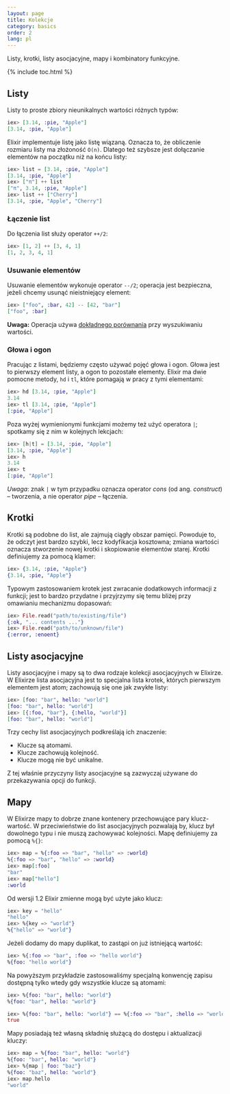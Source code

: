 ```yaml
---
layout: page
title: Kolekcje
category: basics
order: 2
lang: pl
---
```


Listy, krotki, listy asocjacyjne, mapy i kombinatory funkcyjne.

{% include toc.html %}

## Listy

Listy to proste zbiory nieunikalnych wartości różnych typów:

```elixir
iex> [3.14, :pie, "Apple"]
[3.14, :pie, "Apple"]
```

Elixir implementuje listę jako listę wiązaną.  Oznacza to, że obliczenie rozmiaru listy ma złożoność `O(n)`.  Dlatego też szybsze jest dołączanie elementów na początku niż na końcu listy:

```elixir
iex> list = [3.14, :pie, "Apple"]
[3.14, :pie, "Apple"]
iex> ["π"] ++ list
["π", 3.14, :pie, "Apple"]
iex> list ++ ["Cherry"]
[3.14, :pie, "Apple", "Cherry"]
```


### Łączenie list

Do łączenia list służy operator `++/2`:

```elixir
iex> [1, 2] ++ [3, 4, 1]
[1, 2, 3, 4, 1]
```

### Usuwanie elementów

Usuwanie elementów wykonuje operator `--/2`; operacja jest bezpieczna, jeżeli chcemy usunąć nieistniejący element:

```elixir
iex> ["foo", :bar, 42] -- [42, "bar"]
["foo", :bar]
```

**Uwaga:** Operacja używa [dokładnego porównania](../basics/#comparison) przy wyszukiwaniu wartości.

### Głowa i ogon

Pracując z listami, będziemy często używać pojęć głowa i ogon.  Głowa jest to pierwszy element listy, a ogon to pozostałe elementy.  Elixir ma dwie pomocne metody, `hd` i `tl`, które pomagają w pracy z tymi elementami:

```elixir
iex> hd [3.14, :pie, "Apple"]
3.14
iex> tl [3.14, :pie, "Apple"]
[:pie, "Apple"]
```

Poza wyżej wymienionymi funkcjami możemy też użyć operatora `|`; spotkamy się z nim w kolejnych lekcjach:

```elixir
iex> [h|t] = [3.14, :pie, "Apple"]
[3.14, :pie, "Apple"]
iex> h
3.14
iex> t
[:pie, "Apple"]
```

_Uwaga_: znak `|` w tym przypadku oznacza operator _cons_ (od ang. _construct_) – tworzenia, a nie operator _pipe_ – łączenia.  

## Krotki

Krotki są podobne do list, ale zajmują ciągły obszar pamięci.  Powoduje to, że odczyt jest bardzo szybki, lecz kodyfikacja kosztowna; zmiana wartości oznacza stworzenie nowej krotki i skopiowanie elementów starej.  Krotki definiujemy za pomocą klamer:

```elixir
iex> {3.14, :pie, "Apple"}
{3.14, :pie, "Apple"}
```

Typowym zastosowaniem krotek jest zwracanie dodatkowych informacji z funkcji; jest to bardzo przydatne i przyjrzymy się temu bliżej przy omawianiu mechanizmu dopasowań:

```elixir
iex> File.read("path/to/existing/file")
{:ok, "... contents ..."}
iex> File.read("path/to/unknown/file")
{:error, :enoent}
```

## Listy asocjacyjne

Listy asocjacyjne i mapy są to dwa rodzaje kolekcji asocjacyjnych w Elixirze.  W Elixirze lista asocjacyjna jest to specjalna lista krotek, których pierwszym elementem jest atom; zachowują się one jak zwykłe listy:

```elixir
iex> [foo: "bar", hello: "world"]
[foo: "bar", hello: "world"]
iex> [{:foo, "bar"}, {:hello, "world"}]
[foo: "bar", hello: "world"]
```

Trzy cechy list asocjacyjnych podkreślają ich znaczenie: 

+ Klucze są atomami.
+ Klucze zachowują kolejność.
+ Klucze mogą nie być unikalne.

Z tej właśnie przyczyny listy asocjacyjne są zazwyczaj używane do przekazywania opcji do funkcji.

## Mapy

W Elixirze mapy to dobrze znane kontenery przechowujące pary klucz-wartość. W przeciwieństwie do list asocjacyjnych pozwalają by, klucz był dowolnego typu i nie muszą zachowywać kolejności.  Mapę definiujemy za pomocą `%{}`:

```elixir
iex> map = %{:foo => "bar", "hello" => :world}
%{:foo => "bar", "hello" => :world}
iex> map[:foo]
"bar"
iex> map["hello"]
:world
```

Od wersji 1.2 Elixir zmienne mogą być użyte jako klucz:

```elixir
iex> key = "hello"
"hello"
iex> %{key => "world"}
%{"hello" => "world"}
```

Jeżeli dodamy do mapy duplikat, to zastąpi on już istniejącą wartość:

```elixir
iex> %{:foo => "bar", :foo => "hello world"}
%{foo: "hello world"}
```

Na powyższym przykładzie zastosowaliśmy specjalną konwencję zapisu dostępną tylko wtedy gdy wszystkie klucze są atomami:

```elixir
iex> %{foo: "bar", hello: "world"}
%{foo: "bar", hello: "world"}

iex> %{foo: "bar", hello: "world"} == %{:foo => "bar", :hello => "world"}
true
```

Mapy posiadają też własną składnię służącą do dostępu i aktualizacji kluczy:

```elixir
iex> map = %{foo: "bar", hello: "world"}
%{foo: "bar", hello: "world"}
iex> %{map | foo: "baz"}
%{foo: "baz", hello: "world"}
iex> map.hello
"world"
```
